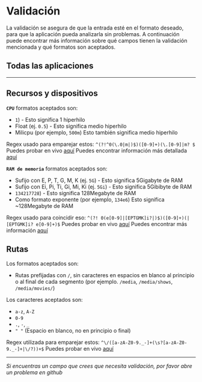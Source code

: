 # Validación

La validación se asegura de que la entrada esté en el formato deseado, para que la aplicación pueda analizarla sin problemas. A continuación puede encontrar más información sobre qué campos tienen la validación mencionada y qué formatos son aceptados.

## Todas las aplicaciones

---

## Recursos y dispositivos

**`CPU`** formatos aceptados son:

- `1`) - Esto significa 1 hiperhilo
- Float (ej. `0.5`) - Esto significa medio hiperhilo
- Milicpu (por ejemplo, `500m`) Esto también significa medio hiperhilo

Regex usado para emparejar estos: `^(?!^0(\.0|m|)$)([0-9]+)(\.[0-9]|m? $` Puedes probar en vivo [aquí](https://regex101.com/r/WxComc/1) Puedes encontrar información más detallada [aquí](https://kubernetes.io/docs/concepts/configuration/manage-resources-containers/#meaning-of-cpu)

**`RAM de memoria`** formatos aceptados son:

- Sufijo con E, P, T, G, M, K (ej. `5G`) - Esto significa 5Gigabyte de RAM
- Sufijo con Ei, Pi, Ti, Gi, Mi, Ki (ej. `5Gi`) - Esto significa 5Gibibyte de RAM
- `134217728`) - Esto significa 128Megabyte de RAM
- Como formato exponente (por ejemplo, `134e6`) Esto significa ~128Megabyte de RAM

Regex usado para coincidir eso: `^(?! 0(e[0-9]|[EPTGMK]i?|)$)([0-9]+)(|[EPTGMK]i? e[0-9]+)$` Puedes probar en vivo [aquí](https://regex101.com/r/LyDc6u/1) Puedes encontrar más información [aquí](https://kubernetes.io/docs/concepts/configuration/manage-resources-containers/#meaning-of-memory)

## Rutas

Los formatos aceptados son:

- Rutas prefijadas con `/`, sin caracteres en espacios en blanco al principio o al final de cada segmento (por ejemplo. `/media`, `/media/shows`, `/media/movies/`)

Los caracteres aceptados son:

- `a-z`, `A-Z`
- `0-9`
- `.`, `-`, `_`
- `" "` (Espacio en blanco, no en principio o final)

Regex utilizada para emparejar estos: `^\/([a-zA-Z0-9._-]+(\s?[a-zA-Z0-9._-]+|\/?))+$` Puedes probar en vivo [aquí](https://regex101.com/r/WjSpXg/1)

---

_Si encuentras un campo que crees que necesita validación, por favor abre un problema en github_
